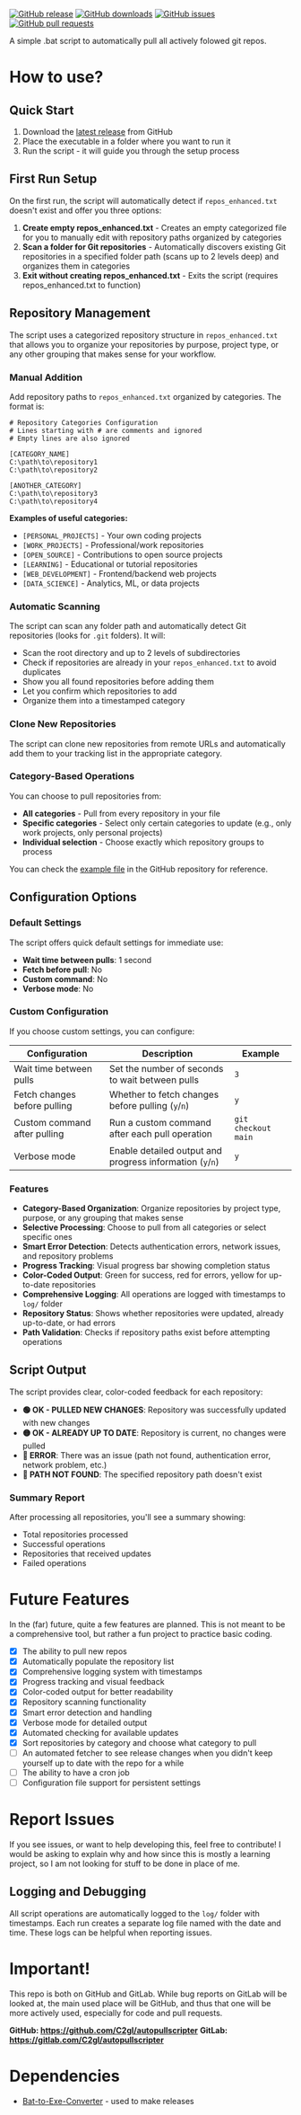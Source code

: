 
[![GitHub release](https://img.shields.io/github/release/c2gl/autopullscripter.svg)](https://github.com/c2gl/autopullscripter/releases)
[![GitHub downloads](https://img.shields.io/github/downloads/c2gl/autopullscripter/total.svg)](https://github.com/c2gl/autopullscripter/releases)
[![GitHub issues](https://img.shields.io/github/issues/c2gl/autopullscripter.svg)](https://github.com/c2gl/autopullscripter/issues)
[![GitHub pull requests](https://img.shields.io/github/issues-pr/c2gl/autopullscripter.svg)](https://github.com/c2gl/autopullscripter/pulls)

A simple .bat script to automatically pull all actively folowed git repos.

# How to use?

## Quick Start
1. Download the [latest release](https://github.com/C2gl/autopullscripter/releases) from GitHub
2. Place the executable in a folder where you want to run it
3. Run the script - it will guide you through the setup process

## First Run Setup
On the first run, the script will automatically detect if `repos_enhanced.txt` doesn't exist and offer you three options:

1. **Create empty repos_enhanced.txt** - Creates an empty categorized file for you to manually edit with repository paths organized by categories
2. **Scan a folder for Git repositories** - Automatically discovers existing Git repositories in a specified folder path (scans up to 2 levels deep) and organizes them in categories
3. **Exit without creating repos_enhanced.txt** - Exits the script (requires repos_enhanced.txt to function)

## Repository Management
The script uses a categorized repository structure in `repos_enhanced.txt` that allows you to organize your repositories by purpose, project type, or any other grouping that makes sense for your workflow.

### Manual Addition
Add repository paths to `repos_enhanced.txt` organized by categories. The format is:

```
# Repository Categories Configuration  
# Lines starting with # are comments and ignored
# Empty lines are also ignored

[CATEGORY_NAME]
C:\path\to\repository1
C:\path\to\repository2

[ANOTHER_CATEGORY]
C:\path\to\repository3
C:\path\to\repository4
```

**Examples of useful categories:**
- `[PERSONAL_PROJECTS]` - Your own coding projects
- `[WORK_PROJECTS]` - Professional/work repositories  
- `[OPEN_SOURCE]` - Contributions to open source projects
- `[LEARNING]` - Educational or tutorial repositories
- `[WEB_DEVELOPMENT]` - Frontend/backend web projects
- `[DATA_SCIENCE]` - Analytics, ML, or data projects

### Automatic Scanning
The script can scan any folder path and automatically detect Git repositories (looks for `.git` folders). It will:
- Scan the root directory and up to 2 levels of subdirectories
- Check if repositories are already in your `repos_enhanced.txt` to avoid duplicates
- Show you all found repositories before adding them
- Let you confirm which repositories to add
- Organize them into a timestamped category

### Clone New Repositories
The script can clone new repositories from remote URLs and automatically add them to your tracking list in the appropriate category.

### Category-Based Operations
You can choose to pull repositories from:
- **All categories** - Pull from every repository in your file
- **Specific categories** - Select only certain categories to update (e.g., only work projects, only personal projects)
- **Individual selection** - Choose exactly which repository groups to process

You can check the [example file](https://github.com/C2gl/autopullscripter/blob/main/example_repos_enhanced.txt) in the GitHub repository for reference.

## Configuration Options

### Default Settings
The script offers quick default settings for immediate use:
- **Wait time between pulls**: 1 second
- **Fetch before pull**: No
- **Custom command**: No  
- **Verbose mode**: No

### Custom Configuration
If you choose custom settings, you can configure:

| Configuration                        | Description                                                                                  | Example                  |
|---------------------------------------|----------------------------------------------------------------------------------------------|--------------------------|
| Wait time between pulls               | Set the number of seconds to wait between pulls                                              | `3`                      |
| Fetch changes before pulling          | Whether to fetch changes before pulling (`y`/`n`)                                            | `y`                      |
| Custom command after pulling          | Run a custom command after each pull operation                                               | `git checkout main`      |
| Verbose mode                          | Enable detailed output and progress information (`y`/`n`)                                    | `y`                      |

### Features
- **Category-Based Organization**: Organize repositories by project type, purpose, or any grouping that makes sense
- **Selective Processing**: Choose to pull from all categories or select specific ones
- **Smart Error Detection**: Detects authentication errors, network issues, and repository problems
- **Progress Tracking**: Visual progress bar showing completion status
- **Color-Coded Output**: Green for success, red for errors, yellow for up-to-date repositories
- **Comprehensive Logging**: All operations are logged with timestamps to `log/` folder
- **Repository Status**: Shows whether repositories were updated, already up-to-date, or had errors
- **Path Validation**: Checks if repository paths exist before attempting operations

## Script Output
The script provides clear, color-coded feedback for each repository:

- **🟢 OK - PULLED NEW CHANGES**: Repository was successfully updated with new changes
- **🟡 OK - ALREADY UP TO DATE**: Repository is current, no changes were pulled
- **🔴 ERROR**: There was an issue (path not found, authentication error, network problem, etc.)
- **🔴 PATH NOT FOUND**: The specified repository path doesn't exist

### Summary Report
After processing all repositories, you'll see a summary showing:
- Total repositories processed
- Successful operations
- Repositories that received updates
- Failed operations
# Future Features 
In the (far) future, quite a few features are planned. This is not meant to be a comprehensive tool, but rather a fun project to practice basic coding.

- [X] The ability to pull new repos
- [X] Automatically populate the repository list
- [X] Comprehensive logging system with timestamps
- [X] Progress tracking and visual feedback
- [X] Color-coded output for better readability
- [X] Repository scanning functionality
- [X] Smart error detection and handling
- [X] Verbose mode for detailed output
- [X] Automated checking for available updates
- [X] Sort repositories by category and choose what category to pull
- [ ] An automated fetcher to see release changes when you didn't keep yourself up to date with the repo for a while
- [ ] The ability to have a cron job
- [ ] Configuration file support for persistent settings

# Report Issues 
If you see issues, or want to help developing this, feel free to contribute!
I would be asking to explain why and how since this is mostly a learning project, so I am not looking for stuff to be done in place of me.

## Logging and Debugging
All script operations are automatically logged to the `log/` folder with timestamps. Each run creates a separate log file named with the date and time. These logs can be helpful when reporting issues. 

# Important! 
This repo is both on GitHub and GitLab. 
While bug reports on GitLab will be looked at, the main used place will be GitHub, and thus that one will be more actively used, especially for code and pull requests.

**GitHub: https://github.com/C2gl/autopullscripter**
**GitLab: https://gitlab.com/C2gl/autopullscripter**

# Dependencies 
- [Bat-to-Exe-Converter](https://github.com/l-urk/Bat-To-Exe-Converter-64-Bit/releases) - used to make releases